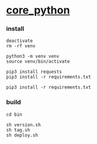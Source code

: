 # [core_python](https://pypi.org/project/seunggabi-core-python/)

### install
```shell
deactivate
rm -rf venv

python3 -m venv venv
source venv/bin/activate

pip3 install requests
pip3 install -r requirements.txt
```
```shell
pip3 install -r requirements.txt
```

### build
```shell
cd bin

sh version.sh
sh tag.sh
sh deploy.sh
```

